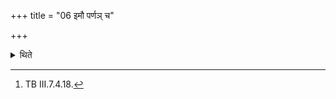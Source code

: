 +++
title = "06 इमौ पर्णञ् च"

+++

<details><summary>थिते</summary>

6. With imau parṇaṁ ca darbhaṁ ca...[^1] he keeps the branch-strainer at a well-marked place.  

[^1]: TB III.7.4.18.
</details>
